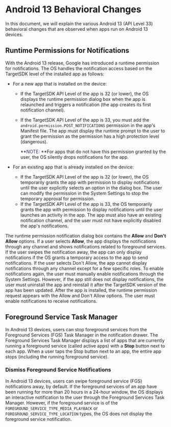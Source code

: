 # Android 13 Behavioral Changes

In this document, we will explain the various Android 13 (API Level 33) behavioral changes that are observed when apps run on Android 13 devices.

## Runtime Permissions for Notifications

With the Android 13 release, Google has introduced a runtime permission for notifications. The OS handles the notification access based on the TargetSDK level of the installed app as follows:

*   For a new app that is installed on the device:
    *   If the TargetSDK API Level of the app is 32 (or lower), the OS displays the runtime permission dialog box when the app is relaunched and triggers a notification (the app creates its first notification channel).
    *   If the TargetSDK API Level of the app is 33, you must add the `android.permission.POST_NOTIFICATIONS` permission in the app's Manifest file. The app must display the runtime prompt to the user to grant the permission as the permission has a high protection level (dangerous).

        <span class="autonumber"><span>**<span style="color: #293276;" class="mcFormatColor">NOTE:</span> **</span></span>For apps that do not have this permission granted by the user, the OS silently drops notifications for the app.

*   For an existing app that is already installed on the device:
    *   If the TargetSDK API Level of the app is 32 (or lower), the OS temporarily grants the app with permission to display notifications until the user explicitly selects an option in the dialog box. The user can modify the permission in the System Settings to stop the temporary approval for permission.
    *   If the TargetSDK API Level of the app is 33, the OS temporarily grants the app with permission to display notifications until the user launches an activity in the app. The app must also have an existing notification channel, and the user must not have explicitly disabled the app's notifications.

The runtime permission notification dialog box contains the **Allow** and **Don't Allow** options. If a user selects **Allow**, the app displays the notifications through any channel and shows notifications related to foreground services. If the user swipes the notification away, the app can only display notifications if the OS grants a temporary access to the app to send notifications. If the user selects Don't Allow, the app cannot display notifications through any channel except for a few specific roles. To enable notifications again, the user must manually enable notifications through the System Settings. However, if the app still does not display notifications, the user must uninstall the app and reinstall it after the TargetSDK version of the app has been updated. After the app is installed, the runtime permission request appears with the Allow and Don't Allow options. The user must enable notifications to receive notifications.  

## Foreground Service Task Manager

In Android 13 devices, users can stop foreground services from the Foreground Services (FGS) Task Manager in the notification drawer. The Foreground Services Task Manager displays a list of apps that are currently running a foreground service (called active apps) with a **Stop** button next to each app. When a user taps the Stop button next to an app, the entire app stops (including the running foreground service).

### Dismiss Foreground Service Notifications

In Android 13 devices, users can swipe foreground service (FGS) notifications away, by default. If the foreground services of an app have been running for more than 20 hours in a 24-hour window, the OS displays an interactive notification to the user through the Foreground Services Task Manager. However, if the foreground service is of the `FOREGROUND_SERVICE_TYPE_MEDIA_PLAYBACK` or `FOREGROUND_SERVICE_TYPE_LOCATION` types, the OS does not display the foreground service notification.